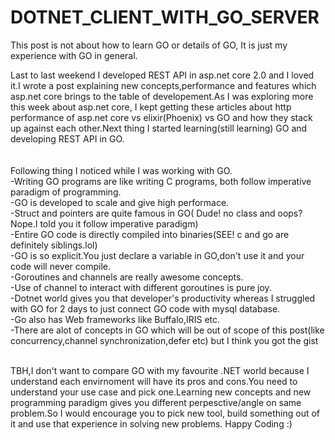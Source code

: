 # DOTNET_CLIENT_WITH_GO_SERVER
This post is not about how to learn GO or details of GO, It is just my experience with GO in general.

Last to last weekend I developed REST API in asp.net core 2.0 and I loved it.I wrote a post explaining new concepts,performance and features which asp.net core brings to the table of developement.As I was exploring more this week about asp.net core, I kept getting these articles about http performance of asp.net core vs elixir(Phoenix) vs GO and how they stack up against each other.Next thing I started learning(still learning) GO and developing REST API in GO.<br>
<br>
<br>
Following thing I noticed while I was working with GO.<br>
-Writing GO programs are like writing C programs, both follow imperative paradigm of programming.<br>
-GO is developed to scale and give high performace.<br>
-Struct and pointers are quite famous in GO( Dude! no class and oops? Nope.I told you it follow imperative paradigm)<br> 
-Entire GO code is directly compiled into binaries(SEE! c and go are definitely siblings.lol)<br>
-GO is so explicit.You just declare a variable in GO,don't use it and your code will never compile.<br>
-Goroutines and channels are really awesome concepts.<br>
-Use of channel to interact with different goroutines is pure joy.<br>
-Dotnet world gives you that developer's productivity whereas I struggled with GO for 2 days to just connect GO code with mysql database.<br>
-Go also has Web frameworks like Buffalo,IRIS etc.<br>
-There are alot of concepts in GO which will be out of scope of this post(like concurrency,channel synchronization,defer etc) but I think you got the gist<br>
<br>

TBH,I don't want to compare GO with my favourite .NET world because I understand each envirnoment will have its pros and cons.You need to understand your use case and pick one.Learning new concepts and new programming paradigm gives you different perpesctive/angle on same problem.So I would encourage you to pick new tool, build something out of it and use that experience in solving new problems.
Happy Coding :)
